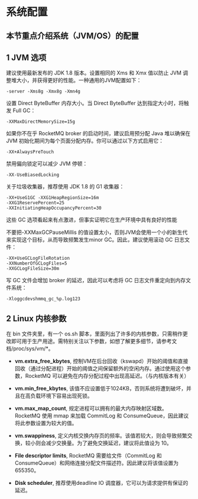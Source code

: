 # 系统配置

本节重点介绍系统（JVM/OS）的配置 
---

## **1 JVM 选项** ##

建议使用最新发布的 JDK 1.8 版本。设置相同的 Xms 和 Xmx 值以防止 JVM 调整堆大小，并获得更好的性能。一种通用的JVM配置如下： 

    -server -Xms8g -Xmx8g -Xmn4g

设置 Direct ByteBuffer 内存大小。当 Direct ByteBuffer 达到指定大小时，将触发 Full GC：

    -XXMaxDirectMemorySize=15g

如果你不在乎 RocketMQ broker 的启动时间，建议启用预分配 Java 堆以确保在 JVM 初始化期间为每个页面分配内存。你可以通过以下方式启用它： 
    
    -XX+AlwaysPreTouch

禁用偏向锁定可以减少 JVM 停顿： 

    -XX-UseBiasedLocking

关于垃圾收集器，推荐使用 JDK 1.8 的 G1 收集器： 

    -XX+UseG1GC -XXG1HeapRegionSize=16m 
    -XXG1ReservePercent=25
    -XXInitiatingHeapOccupancyPercent=30

这些 GC 选项看起来有点激进，但事实证明它在生产环境中具有良好的性能 

不要把-XXMaxGCPauseMillis 的值设置太小，否则JVM会使用一个小的新生代来实现这个目标，从而导致频繁发生minor GC。因此，建议使用滚动 GC 日志文件：
    
    -XX+UseGCLogFileRotation 
    -XXNumberOfGCLogFiles=5 
    -XXGCLogFileSize=30m
    
写 GC 文件会增加 broker 的延迟，因此可以考虑将 GC 日志文件重定向到内存文件系统：
    
    -Xloggcdevshmmq_gc_%p.log123

## 2 Linux 内核参数 ##

在 bin 文件夹里，有一个 os.sh 脚本，里面列出了许多的内核参数，只需稍作更改即可用于生产用途。需特别关注以下参数，如想了解更多细节，请参考文档/proc/sys/vm/*。 



- **vm.extra_free_kbytes**, 控制VM在后台回收（kswapd）开始的阈值和直接回收（通过分配进程）开始的阈值之间保留额外的空闲内存。通过使用这个参数，RocketMQ 可以避免在内存分配过程中出现高延迟。（与内核版本有关）



- **vm.min_free_kbytes**, 该值不应设置低于1024KB，否则系统将遭到破坏，并且在高负载环境下容易出现死锁。 





- **vm.max_map_count**, 规定进程可以拥有的最大内存映射区域数。 RocketMQ 使用 mmap 来加载 CommitLog 和 ConsumeQueue，因此建议将此参数设置为较大的值。 



- **vm.swappiness**, 定义内核交换内存页的频率。该值若较大，则会导致频繁交换，较小则会减少交换量。为了避免交换延迟，建议将此值设为 10。 



- **File descriptor limits**, RocketMQ 需要给文件（CommitLog 和 ConsumeQueue）和网络连接分配文件描述符。因此建议将该值设置为 655350。 



- **Disk scheduler**, 推荐使用deadline IO 调度器，它可以为请求提供有保证的延迟。 